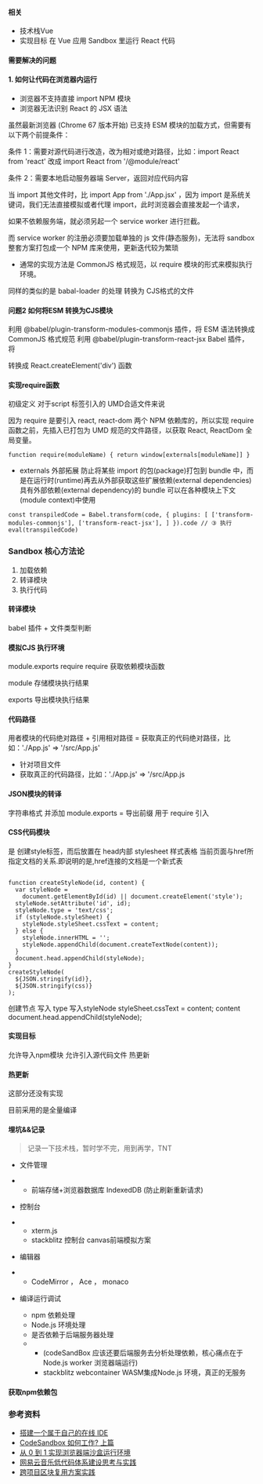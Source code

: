 #### 相关
- 技术栈Vue
- 实现目标 在 Vue 应用 Sandbox 里运行 React 代码


#### 需要解决的问题

#### 1. 如何让代码在浏览器内运行

- 浏览器不支持直接 import NPM 模块
- 浏览器无法识别 React 的 JSX 语法

虽然最新浏览器 (Chrome 67 版本开始) 已支持 ESM 模块的加载方式，但需要有以下两个前提条件：

条件 1：需要对源代码进行改造，改为相对或绝对路径，比如：import React from 'react' 改成 import React from '/@module/react'

条件 2：需要本地启动服务器端 Server，返回对应代码内容

当 import 其他文件时，比 import App from './App.jsx' ，因为 import 是系统关键词，我们无法直接模拟或者代理 import，此时浏览器会直接发起一个请求，

如果不依赖服务端，就必须另起一个 service worker 进行拦截。

而 service worker 的注册必须要加载单独的 js 文件(静态服务)，无法将 sandbox 整套方案打包成一个 NPM 库来使用，更新迭代较为繁琐

- 通常的实现方法是  CommonJS 格式规范，以 require 模块的形式来模拟执行环境。

同样的类似的是 babal-loader 的处理 转换为 CJS格式的文件



#### 问题2 如何将ESM 转换为CJS模块

利用 @babel/plugin-transform-modules-commonjs 插件，将 ESM 语法转换成 CommonJS 格式规范
利用 @babel/plugin-transform-react-jsx Babel 插件，将 <div /> 转换成 React.createElement('div') 函数


#### 实现require函数

初级定义 对于script 标签引入的 UMD合适文件来说

因为 require 是要引入 react, react-dom 两个 NPM 依赖库的，所以实现 require 函数之前，先插入已打包为 UMD 规范的文件路径，以获取 React, ReactDom 全局变量。

`function require(moduleName) {
  return window[externals[moduleName]]
}`

-  externals 外部拓展
防止将某些 import 的包(package)打包到 bundle 中，而是在运行时(runtime)再去从外部获取这些扩展依赖(external dependencies)
具有外部依赖(external dependency)的 bundle 可以在各种模块上下文(module context)中使用

`
const transpiledCode = Babel.transform(code, {
      plugins: [
        ['transform-modules-commonjs'],
        ['transform-react-jsx'],
      ]
    }).code
    // ③ 执行
    eval(transpiledCode)
`


### Sandbox 核心方法论
1. 加载依赖
2. 转译模块
3. 执行代码

#### 转译模块

babel 插件 + 文件类型判断

#### 模拟CJS 执行环境  
module.exports
require
require 获取依赖模块函数

module 存储模块执行结果

exports 导出模块执行结果

#### 代码路径
用者模块的代码绝对路径 + 引用相对路径 = 获取真正的代码绝对路径，比如：'./App.js' => '/src/App.js'

- 针对项目文件
- 获取真正的代码路径，比如：'./App.js' => '/src/App.js


#### JSON模块的转译
字符串格式 并添加 module.exports =  导出前缀 用于 require 引入

#### CSS代码模块

是 创建style标签，而后放置在 head内部 
stylesheet 样式表格
当前页面与href所指定文档的关系.即说明的是,href连接的文档是一个新式表
```

function createStyleNode(id, content) {
  var styleNode =
    document.getElementById(id) || document.createElement('style');
  styleNode.setAttribute('id', id);
  styleNode.type = 'text/css';
  if (styleNode.styleSheet) {
    styleNode.styleSheet.cssText = content;
  } else {
    styleNode.innerHTML = '';
    styleNode.appendChild(document.createTextNode(content));
  }
  document.head.appendChild(styleNode);
}
createStyleNode(
  ${JSON.stringify(id)},
  ${JSON.stringify(css)}
);
```
创建节点 写入 type  写入styleNode styleSheet.cssText = content; content document.head.appendChild(styleNode);

#### 实现目标
允许导入npm模块
允许引入源代码文件
热更新


#### 热更新
这部分还没有实现

目前采用的是全量编译


#### 埋坑&&记录

> 记录一下技术栈，暂时学不完，用到再学，TNT

- 文件管理
- - 前端存储+浏览器数据库 IndexedDB   (防止刷新重新请求)

- 控制台
- -  xterm.js
  - stackblitz 控制台 canvas前端模拟方案
- 编辑器
- - CodeMirror ， Ace ， monaco

- 编译运行调试
  - npm 依赖处理
  - Node.js 环境处理
  - 是否依赖于后端服务器处理   
  - - (codeSandBox 应该还要后端服务去分析处理依赖，核心痛点在于Node.js worker 浏览器端运行)
    - stackblitz webcontainer WASM集成Node.js 环境，真正的无服务


#### 获取npm依赖包
### 参考资料




- [搭建一个属于自己的在线 IDE](https://github.com/mcuking/blog/issues/86)
- [CodeSandbox 如何工作? 上篇](https://bobi.ink/2019/06/20/codesandbox/)
- [从 0 到 1 实现浏览器端沙盒运行环境](https://mp.weixin.qq.com/s/7CD_F0hEZtYRK0fvBWb_gQ)
- [网易云音乐低代码体系建设思考与实践](https://mp.weixin.qq.com/s/9yo-Au3wwsWErBJfFjhxUg)
- [跨项目区块复用方案实践](https://github.com/mcuking/blog/issues/88)
